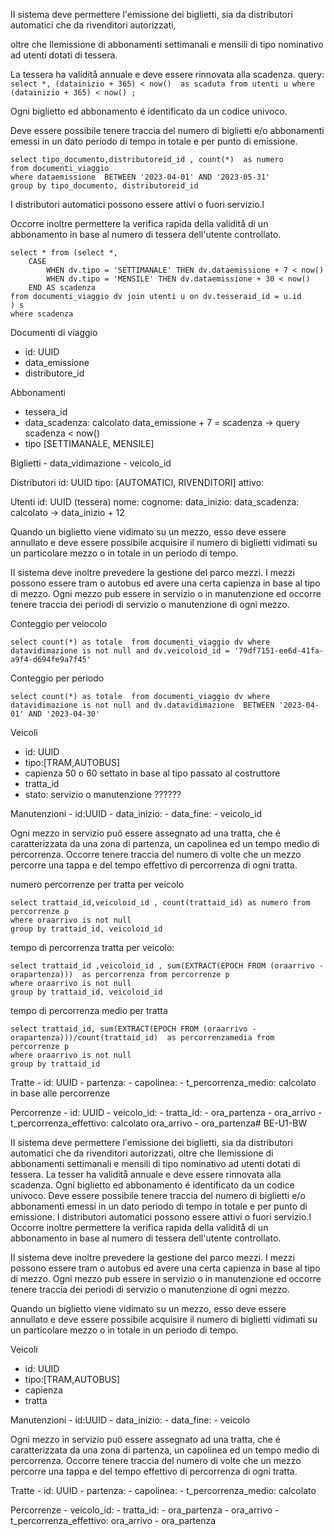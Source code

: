 II sistema deve permettere l'emissione dei biglietti, sia da distributori automatici che da rivenditori autorizzati,

oltre che Ilemissione di abbonamenti settimanali e mensili di tipo nominativo ad utenti dotati di tessera.

La tessera ha validitå annuale e deve essere rinnovata alla scadenza.
query:
`select *, (datainizio + 365) < now()  as scaduta from utenti u where (datainizio + 365) < now() ;`

Ogni biglietto ed abbonamento é identificato da un codice univoco.

Deve essere possibile tenere traccia del numero di biglietti e/o abbonamenti emessi in un dato periodo di tempo in totale e per punto di emissione.

```
select tipo_documento,distributoreid_id , count(*)  as numero
from documenti_viaggio
where dataemissione  BETWEEN '2023-04-01' AND '2023-05-31'
group by tipo_documento, distributoreid_id
```

I distributori automatici possono essere attivi o fuori servizio.l

Occorre inoltre permettere la verifica rapida della validitå di un abbonamento in base al numero di tessera dell'utente controllato.

```
select * from (select *,
    CASE
        WHEN dv.tipo = 'SETTIMANALE' THEN dv.dataemissione + 7 < now() 
        WHEN dv.tipo = 'MENSILE' THEN dv.dataemissione + 30 < now()
    END AS scadenza
from documenti_viaggio dv join utenti u on dv.tesseraid_id = u.id
) s
where scadenza 
```


Documenti di viaggio

- id: UUID
- data_emissione
- distributore_id

Abbonamenti

- tessera_id
- data_scadenza: calcolato data_emissione + 7 = scadenza -> query scadenza < now()
- tipo [SETTIMANALE, MENSILE]

Biglietti - data_vidimazione - veicolo_id

Distributori
id: UUID
tipo: [AUTOMATICI, RIVENDITORI]
attivo:

Utenti
id: UUID (tessera)
nome:
cognome:
data_inizio:
data_scadenza: calcolato -> data_inizio + 12

Quando un biglietto viene vidimato su un
mezzo, esso deve essere annullato e deve essere possibile acquisire il numero di biglietti vidimati su un
particolare mezzo o in totale in un periodo di tempo.

II sistema deve inoltre prevedere la gestione del parco mezzi. I mezzi possono essere tram o autobus ed avere
una certa capienza in base al tipo di mezzo. Ogni mezzo pub essere in servizio o in manutenzione ed occorre
tenere traccia dei periodi di servizio o manutenzione di ogni mezzo.

Conteggio per veiocolo
```
select count(*) as totale  from documenti_viaggio dv where datavidimazione is not null and dv.veicoloid_id = '79df7151-ee6d-41fa-a9f4-d694fe9a7f45'
```
Conteggio per periodo
```
select count(*) as totale  from documenti_viaggio dv where datavidimazione is not null and dv.datavidimazione  BETWEEN '2023-04-01' AND '2023-04-30'
```

Veicoli

- id: UUID
- tipo:[TRAM,AUTOBUS]
- capienza 50 o 60 settato in base al tipo passato al costruttore
- tratta_id
- stato: servizio o manutenzione ??????

Manutenzioni - id:UUID - data_inizio: - data_fine: - veicolo_id

Ogni mezzo in servizio puö essere assegnato ad una tratta, che é caratterizzata da una zona di partenza, un
capolinea ed un tempo medio di percorrenza. Occorre tenere traccia del numero di volte che un mezzo percorre
una tappa e del tempo effettivo di percorrenza di ogni tratta.

numero percorrenze per tratta per veicolo
```
select trattaid_id,veicoloid_id , count(trattaid_id) as numero from percorrenze p 
where oraarrivo is not null 
group by trattaid_id, veicoloid_id   
```
tempo di percorrenza tratta per veicolo:
```
select trattaid_id ,veicoloid_id , sum(EXTRACT(EPOCH FROM (oraarrivo - orapartenza)))  as percorrenza from percorrenze p 
where oraarrivo is not null 
group by trattaid_id, veicoloid_id  
```
tempo di percorrenza medio per tratta
```
select trattaid_id, sum(EXTRACT(EPOCH FROM (oraarrivo - orapartenza)))/count(trattaid_id)  as percorrenzamedia from percorrenze p 
where oraarrivo is not null 
group by trattaid_id 
```

Tratte - id: UUID - partenza: - capolinea: - t_percorrenza_medio: calcolato in base alle percorrenze

Percorrenze - id: UUID - veicolo_id: - tratta_id: - ora_partenza - ora_arrivo - t_percorrenza_effettivo: calcolato ora_arrivo - ora_partenza# BE-U1-BW

II sistema deve permettere l'emissione dei biglietti, sia da distributori automatici che da rivenditori autorizzati,
oltre che Ilemissione di abbonamenti settimanali e mensili di tipo nominativo ad utenti dotati di tessera. La tesser
ha validitå annuale e deve essere rinnovata alla scadenza. Ogni biglietto ed abbonamento é identificato da un
codice univoco. Deve essere possibile tenere traccia del numero di biglietti e/o abbonamenti emessi in un dato
periodo di tempo in totale e per punto di emissione. I distributori automatici possono essere attivi o fuori servizio.l
Occorre inoltre permettere la verifica rapida della validitå di un abbonamento in base al numero di tessera
dell'utente controllato.

II sistema deve inoltre prevedere la gestione del parco mezzi. I mezzi possono essere tram o autobus ed avere
una certa capienza in base al tipo di mezzo. Ogni mezzo pub essere in servizio o in manutenzione ed occorre
tenere traccia dei periodi di servizio o manutenzione di ogni mezzo.

Quando un biglietto viene vidimato su un
mezzo, esso deve essere annullato e deve essere possibile acquisire il numero di biglietti vidimati su un
particolare mezzo o in totale in un periodo di tempo.

Veicoli

- id: UUID
- tipo:[TRAM,AUTOBUS]
- capienza
- tratta

Manutenzioni - id:UUID - data_inizio: - data_fine: - veicolo

Ogni mezzo in servizio puö essere assegnato ad una tratta, che é caratterizzata da una zona di partenza, un
capolinea ed un tempo medio di percorrenza. Occorre tenere traccia del numero di volte che un mezzo percorre
una tappa e del tempo effettivo di percorrenza di ogni tratta.

Tratte - id: UUID - partenza: - capolinea: - t_percorrenza_medio: calcolato

Percorrenze - veicolo_id: - tratta_id: - ora_partenza - ora_arrivo - t_percorrenza_effettivo: ora_arrivo - ora_partenza

